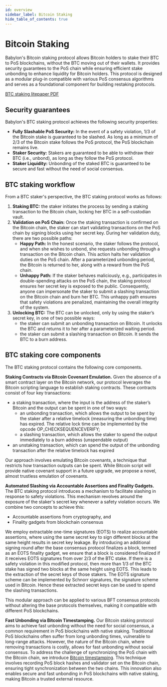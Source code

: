 ```yaml
---
id: overview
sidebar_label: Bitcoin Staking
hide_table_of_contents: true
---
```


# Bitcoin Staking

Babylon's Bitcoin staking protocol allows Bitcoin holders to stake their BTC to PoS blockchains, without the BTC moving out of their wallets.
It provides security guarantees to the PoS chain while ensuring efficient stake unbonding to enhance liquidity for Bitcoin holders.
This protocol is designed as a modular plug-in compatible with various PoS consensus algorithms and serves as a foundational component for building restaking protocols.


<div class="pdf-banner">
  <a class="pdf-link" target="\_blank" href="/papers/btc_staking_litepaper.pdf">
    <span class="pdf-text">BTC staking litepaper</span>
    <span class="pdf-icon">PDF</span>
  </a>
</div>

## Security guarantees

Babylon's BTC staking protocol achieves the following security properties:

- **Fully Slashable PoS Security:** In the event of a safety violation, 1/3 of the Bitcoin stake is guaranteed to be slashed. As long as a minimum of 2/3 of the Bitcoin stake follows the PoS protocol, the PoS blockchain remains live.
- **Staker Security:** Stakers are guaranteed to be able to withdraw their BTC (i.e., unbond), as long as they follow the PoS protocol.
- **Staker Liquidity:**  Unbonding of the staked BTC is guaranteed to be secure and fast without the need of social consensus. 

## BTC staking workflow

From a BTC staker's perspective, the BTC staking protocol works as follows:

1. **Staking BTC:** the staker initiates the process by sending a staking transaction to the Bitcoin chain, locking her BTC in a self-custodian vault.
2. **Validation on PoS Chain:** Once the staking transaction is confirmed on the Bitcoin chain, the staker can start validating transactions on the PoS chain by signing blocks using her secret key. During her validation duty, there are two possible paths:
   - **Happy Path:** In the honest scenario, the staker follows the protocol, and when she wishes to unbond, she requests unbonding through a transaction on the Bitcoin chain. This action halts her validation duties on the PoS chain. After a parameterized unbonding period, the Bitcoin is returned to her, along with a reward from the PoS chain.
   - **Unhappy Path:** If the staker behaves maliciously, e.g., participates in double-spending attacks on the PoS chain, the staking protocol ensures her secret key is exposed to the public. Consequently, anyone can impersonate the staker to submit a slashing transaction on the Bitcoin chain and burn her BTC. This unhappy path ensures that safety violations are penalized, maintaining the overall integrity of the system.
3. **Unlocking BTC:** The BTC can be unlocked, only by using the staker’s secret key, in one of two possible ways:
   - the staker can submit an unbonding transaction on Bitcoin. It unlocks the BTC and returns it to her after a parameterized waiting period.
   - the staker can submit a slashing transaction on Bitcoin. It sends the BTC to a burn address.

## BTC staking core components

The BTC staking protocol contains the following core components.

**Staking Contracts via Bitcoin Covenant Emulation.**
Given the absence of a smart contract layer on the Bitcoin network, our protocol leverages the Bitcoin scripting language to establish staking contracts.
These contracts consist of four key transactions:

- a staking transaction, where the input is the address of the staker’s Bitcoin and the output can be spent in one of two ways:
  - an unbonding transaction, which allows the output to be spent by the staker after a relative timelock (measuring the unbonding time) has expired. The relative lock time can be implemented by the opcode OP_CHECKSEQUENCEVERIFY;
  - a slashing transaction, which allows the staker to spend the output immediately to a burn address (unspendable output)
- an unstaking transaction, which can spend the output of the unbonding transaction after the relative timelock has expired

Our approach involves emulating Bitcoin covenants, a technique that restricts how transaction outputs can be spent.
While Bitcoin script will provide native covenant support in a future upgrade, we propose a novel, almost trustless emulation of covenants.

**Automated Slashing via Accountable Assertions and Finality Gadgets.**
The BTC staking protocol introduces a mechanism to facilitate slashing in response to safety violations.
This mechanism revolves around the exposure of the staker's secret key whenever a safety violation occurs.
We combine two concepts to achieve this:

- Accountable assertions from cryptography, and
- Finality gadgets from blockchain consensus

We employ extractable one-time signatures (EOTS) to realize accountable assertions, where using the same secret key to sign different blocks at the same height results in secret key leakage.
By introducing an additional signing round after the base consensus protocol finalizes a block, termed as an EOTS finality gadget, we ensure that a block is considered finalized if it receives EOTS signatures from over 2/3 of the BTC stake.
If there is a safety violation in this modified protocol, then more than 1/3 of the BTC stake has signed two blocks at the same height using EOTS.
This leads to the extraction of the secret keys of those stakers.
The EOTS signature scheme can be implemented by Schnorr signatures, the signature scheme used in Bitcoin. 
Hence these extracted secret keys can be used to spend the slashing transactions.

This modular approach can be applied to various BFT consensus protocols without altering the base protocols themselves, making it compatible with different PoS blockchains.

**Fast Unbonding via Bitcoin Timestamping.**
Our Bitcoin staking protocol aims to achieve fast unbonding without the need for social consensus, a common requirement in PoS blockchains with native staking.
Traditional PoS blockchains often suffer from long unbonding times, vulnerable to long-range attacks.
However, the nature of the Bitcoin chain, where removing transactions is costly, allows for fast unbonding without social consensus.
To address the challenge of synchronizing the PoS chain with the Bitcoin chain, we introduce [Bitcoin timestamping](/docs/introduction/btc-timestamping/overview.md).
This technique involves recording PoS block hashes and validator set on the Bitcoin chain, ensuring tight synchronization between the two chains.
This innovation also enables secure and fast unbonding in PoS blockchains with native staking, making Bitcoin a trusted external resource.

